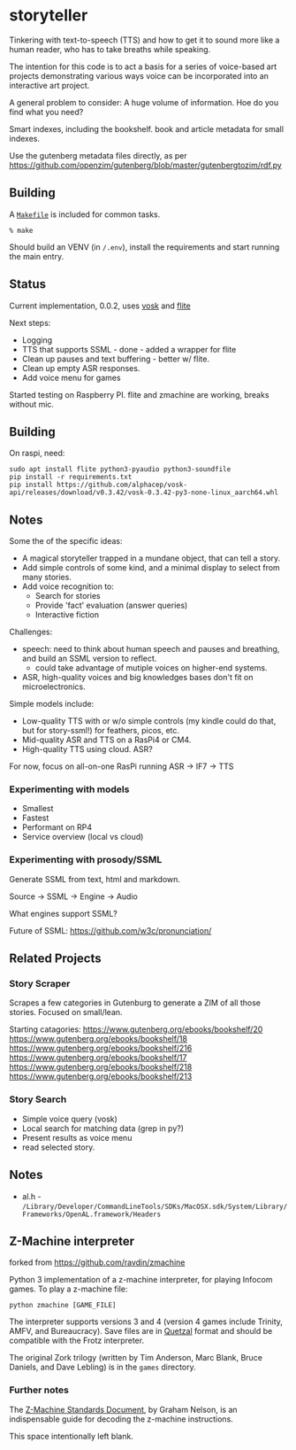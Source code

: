 # storyteller

Tinkering with text-to-speech (TTS) and how to get it to sound more like a human reader, who has to take breaths while speaking.

The intention for this code is to act a basis for a series of voice-based art projects demonstrating various ways voice can be incorporated into an interactive art project.

A general problem to consider: A huge volume of information. Hoe do you find what you need?

Smart indexes, including the bookshelf. book and article metadata for small indexes.

Use the gutenberg metadata files directly, as per https://github.com/openzim/gutenberg/blob/master/gutenbergtozim/rdf.py

## Building

A [`Makefile`](Makefile) is included for common tasks.

    % make

Should build an VENV (in `/.env`), install the requirements and start running the main entry.

## Status

Current implementation, 0.0.2, uses [vosk](https://github.com/alphacep/vosk-api) and [flite](https://github.com/festvox/flite) 


Next steps:
* Logging 
* TTS that supports SSML - done - added a wrapper for flite
* Clean up pauses and text buffering - better w/ flite.
* Clean up empty ASR responses.
* Add voice menu for games 

Started testing on Raspberry PI. flite and zmachine are working, breaks without mic.

## Building

On raspi, need:

	sudo apt install flite python3-pyaudio python3-soundfile
	pip install -r requirements.txt
    pip install https://github.com/alphacep/vosk-api/releases/download/v0.3.42/vosk-0.3.42-py3-none-linux_aarch64.whl

## Notes

Some the of the specific ideas:
* A magical storyteller trapped in a mundane object, that can tell a story.
* Add simple controls of some kind, and a minimal display to select from many stories.
* Add voice recognition to:
  * Search for stories
  * Provide 'fact' evaluation (answer queries)
  * Interactive fiction
  
Challenges:
* speech: need to think about human speech and pauses and breathing, and build an SSML version to reflect.
  * could take advantage of mutiple voices on higher-end systems.
* ASR, high-quality voices and big knowledges bases don't fit on microelectronics.

Simple models include:
* Low-quality TTS with or w/o simple controls (my kindle could do that, but for story-ssml!) for feathers, picos, etc.
* Mid-quality ASR and TTS on a RasPi4 or CM4.
* High-quality TTS using cloud. ASR?

For now, focus on all-on-one RasPi running ASR -> IF7 -> TTS

### Experimenting with models

* Smallest
* Fastest
* Performant on RP4
* Service overview (local vs cloud)

### Experimenting with prosody/SSML

Generate SSML from text, html and markdown.

Source -> SSML -> Engine -> Audio

What engines support SSML?

Future of SSML: https://github.com/w3c/pronunciation/

## Related Projects

### Story Scraper
Scrapes a few categories in Gutenburg to generate a ZIM of all those stories. Focused on small/lean.

Starting catagories:
https://www.gutenberg.org/ebooks/bookshelf/20
https://www.gutenberg.org/ebooks/bookshelf/18
https://www.gutenberg.org/ebooks/bookshelf/216
https://www.gutenberg.org/ebooks/bookshelf/17
https://www.gutenberg.org/ebooks/bookshelf/218
https://www.gutenberg.org/ebooks/bookshelf/213

### Story Search
* Simple voice query (vosk)
* Local search for matching data (grep in py?)
* Present results as voice menu
* read selected story.


## Notes

* al.h - `/Library/Developer/CommandLineTools/SDKs/MacOSX.sdk/System/Library/Frameworks/OpenAL.framework/Headers`

## Z-Machine interpreter

forked from https://github.com/ravdin/zmachine

Python 3 implementation of a z-machine interpreter, for playing Infocom games. To play a z-machine file:

`python zmachine [GAME_FILE]`

The interpreter supports versions 3 and 4 (version 4 games include Trinity, AMFV, and Bureaucracy). Save files are in [Quetzal](http://inform-fiction.org/zmachine/standards/quetzal/index.html) format and should be compatible with the Frotz interpreter.

The original Zork trilogy (written by Tim Anderson, Marc Blank, Bruce Daniels, and Dave Lebling) is in the `games` directory.

### Further notes

The [Z-Machine Standards Document](https://www.inform-fiction.org/zmachine/standards/z1point1/index.html), by Graham Nelson, is an indispensable guide for decoding the z-machine instructions.

This space intentionally left blank.